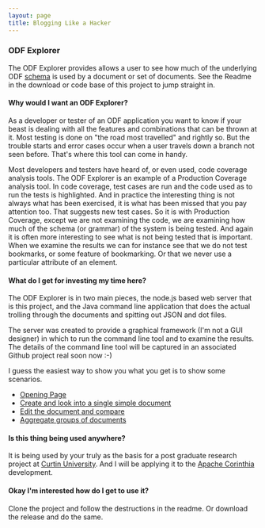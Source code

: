 ```yaml
---
layout: page
title: Blogging Like a Hacker
---
```

### ODF Explorer
The ODF Explorer provides allows a user to see how much of the underlying ODF [schema](https://www.oasis-open.org/committees/tc_home.php?wg_abbrev=office) is used by a document or set of documents. See the Readme in the download or code base of this project to jump straight in.

#### Why would I want an ODF Explorer?
As a developer or tester of an ODF application you want to know if your beast is dealing with all the features and combinations that can be thrown at it. Most testing is done on \"the road most travelled\" and rightly so. But the trouble starts and error cases occur when a user travels down a branch not seen before. That\'s where this tool can come in handy.

Most developers and testers have heard of, or even used, code coverage analysis tools. The ODF Explorer is an example of a Production Coverage analysis tool. In code coverage, test cases are run and the code used as to run the tests is highlighted. And in practice the interesting thing is not always what has been exercised, it is what has been missed that you pay attention too. That suggests new test cases. So it is with Production Coverage, except we are not examining the code, we are examining how much of the schema (or grammar) of the system is being tested. And again it is often more interesting to see what is not being tested that is important. When we examine the results we can for instance see that we do not test bookmarks, or some feature of bookmarking. Or that we never use a particular attribute of an element.

#### What do I get for investing my time here?
The ODF Explorer is in two main pieces, the node.js based web server that is this project, and the Java command line application that does the actual trolling through the documents and spitting out JSON and dot files.

The server was created to provide a graphical framework (I\'m not a GUI designer) in which to run the command line tool and to examine the results. The details of the command line tool will be captured in an associated Github project real soon now :-)

I guess the easiest way to show you what you get is to show some scenarios.

* [Opening Page](opening.html)
* [Create and look into a single simple document](single.html)
* [Edit the document and compare](compare.html)
* [Aggregate groups of documents](aggregate.html)

#### Is this thing being used anywhere?
It is being used by your truly as the basis for a post graduate research project at [Curtin University](http://cs.curtin.edu.au/). And I will be applying it to the [Apache Corinthia](http://corinthia.incubator.apache.org/) development.

#### Okay I\'m interested how do I get to use it?
Clone the project and follow the destructions in the readme. Or download the release and do the same.
